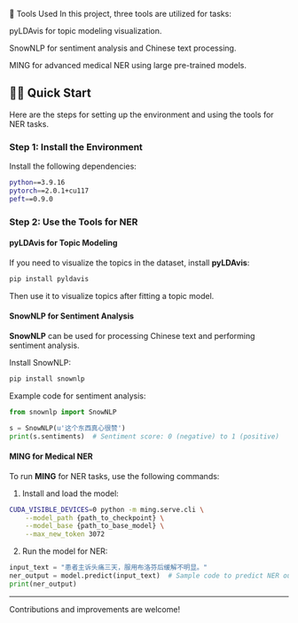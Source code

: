 
🔧 Tools Used
In this project, three tools are utilized for tasks:

pyLDAvis for topic modeling visualization.

SnowNLP for sentiment analysis and Chinese text processing.

MING for advanced medical NER using large pre-trained models.

## 🏃‍♂️ Quick Start

Here are the steps for setting up the environment and using the tools for NER tasks.

### Step 1: Install the Environment

Install the following dependencies:


```bash
python==3.9.16
pytorch==2.0.1+cu117
peft==0.9.0
```
### Step 2: Use the Tools for NER

####  **pyLDAvis** for Topic Modeling 

If you need to visualize the topics in the dataset, install **pyLDAvis**:

```bash
pip install pyldavis
```

Then use it to visualize topics after fitting a topic model.

####  **SnowNLP** for Sentiment Analysis

**SnowNLP** can be used for processing Chinese text and performing sentiment analysis.

Install SnowNLP:

```bash
pip install snownlp
```

Example code for sentiment analysis:

```python
from snownlp import SnowNLP

s = SnowNLP(u'这个东西真心很赞')
print(s.sentiments)  # Sentiment score: 0 (negative) to 1 (positive)
```
#### **MING** for Medical NER

To run **MING** for NER tasks, use the following commands:

1. Install and load the model:

```bash
CUDA_VISIBLE_DEVICES=0 python -m ming.serve.cli \
    --model_path {path_to_checkpoint} \
    --model_base {path_to_base_model} \
    --max_new_token 3072
```

2. Run the model for NER:

```python
input_text = "患者主诉头痛三天，服用布洛芬后缓解不明显。"
ner_output = model.predict(input_text)  # Sample code to predict NER output
print(ner_output)
```

---

Contributions and improvements are welcome!
